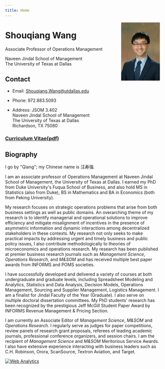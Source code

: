 ```yaml
---
title: Home
---
```


<img src="Qiang_photo.jpg" style="max-width:25%;min-width:40px;float:right;" alt="Github repo" />

# Shouqiang Wang

Associate Professor of Operations Management

Naveen Jindal School of Management<br>
The University of Texas at Dallas

## Contact

* Email: Shouqiang.Wang@utdallas.edu

* Phone: 972.883.5093 

* Address: JSOM 3.402 <br>
Naveen Jindal School of Management<br>
The University of Texas at Dallas<br>
Richardson, TX 75080

### [Curriculum Vitae(pdf)](https://www.dropbox.com/s/lx8awp8cn1uzfit/ShouqiangWangCV.pdf?dl=0)

## Biography

I go by "Qiang"; my Chinese name is 汪寿强.

I am an associate professor of Operations Management at Naveen Jindal School of Management, the University of Texas at Dallas. I earned my PhD from Duke University's Fuqua School of Business, and also hold MS in Statistics (also from Duke), BS in Mathematics and BA in Economics (both from Peking University).

My research focuses on strategic operations problems that arise from both business settings as well as public domains. An overarching theme of my research is to identify managerial and operational solutions to improve efficiency and mitigate misalignment of incentives in the presence of asymmetric information and dynamic interactions among decentralized stakeholders in these contexts. My research not only seeks to make practical impacts by addressing urgent and timely business and public policy issues, I also contribute methodologically to theories of microeconomics and operations research. My research has been published at premier business research journals such as *Management Science*, *Operations Research*, and *M&SOM* and has received multiple best paper awards from INFORMS and POMS societies. 

I have successfully developed and delivered a variety of courses at both undergraduate and graduate levels, including Spreadsheet Modeling and Analytics, Statistics and Data Analysis,  Decision Models, Operations Management, Sourcing and Supplier Management, Logistics Management. I am a finalist for Jindal Faculty of the Year (Graduate). I also serve on multiple doctoral dissertation committees. My PhD students' research has been recognized by the prestigious Jeff McGill Student Paper Award by INFORMS Revenue Management & Pricing Section.  

I am currently an Associate Editor of *Management Science*, *M&SOM* and *Operations Research*. I regularly serve as judges for paper competitions, review panels of research grant proposals, referees of leading academic journals, professional conference organizers, and session chairs. I am the recipient of *Management Science* and *M&SOM* Meritorious Service Awards. I also have extensive experience interacting with business leaders such as C.H. Robinson, Orora, ScanSource, Textron Aviation, and Target. 

<!-- Default Statcounter code for My Homepage
shouqiangwang.netlify.app -->
<script type="text/javascript">
var sc_project=6300692; 
var sc_invisible=1; 
var sc_security="a0a06a48"; 
</script>
<script type="text/javascript"
src="https://www.statcounter.com/counter/counter.js"
async></script>
<noscript><div class="statcounter"><a title="Web Analytics"
href="https://statcounter.com/" target="_blank"><img
class="statcounter"
src="https://c.statcounter.com/6300692/0/a0a06a48/1/"
alt="Web Analytics"
referrerPolicy="no-referrer-when-downgrade"></a></div></noscript>
<!-- End of Statcounter Code -->